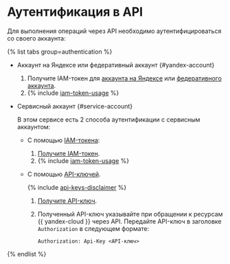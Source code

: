 # Аутентификация в API

Для выполнения операций через API необходимо аутентифицироваться со своего аккаунта:

{% list tabs group=authentication %}

- Аккаунт на Яндексе или федеративный аккаунт {#yandex-account}

  1. Получите IAM-токен для [аккаунта на Яндексе](../iam/operations/iam-token/create.md) или [федеративного аккаунта](../iam/operations/iam-token/create-for-federation.md).
  1. {% include [iam-token-usage](iam-token-usage.md) %}

- Сервисный аккаунт {#service-account}

  В этом сервисе есть 2 способа аутентификации с сервисным аккаунтом:
  * С помощью [IAM-токена](../iam/concepts/authorization/iam-token.md):

      1. [Получите IAM-токен](../iam/operations/iam-token/create-for-sa.md).
      1. {% include [iam-token-usage](iam-token-usage.md) %}

  * С помощью [API-ключей](../iam/concepts/authorization/api-key).

      {% include [api-keys-disclaimer](iam/api-keys-disclaimer.md) %}

      1. [Получите API-ключ](../iam/operations/api-key/create.md).
      1. Полученный API-ключ указывайте при обращении к ресурсам {{ yandex-cloud }} через API. Передайте API-ключ в заголовке `Authorization` в следующем формате:

          ```
          Authorization: Api-Key <API-ключ>
          ```

{% endlist %}
